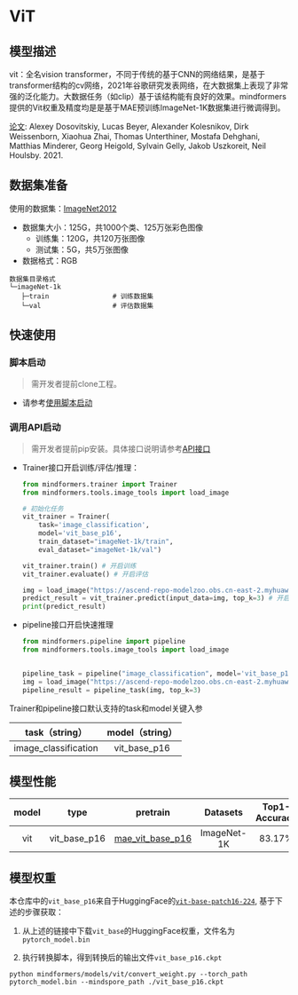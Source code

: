 # ViT

## 模型描述

vit：全名vision transformer，不同于传统的基于CNN的网络结果，是基于transformer结构的cv网络，2021年谷歌研究发表网络，在大数据集上表现了非常强的泛化能力。大数据任务（如clip）基于该结构能有良好的效果。mindformers提供的Vit权重及精度均是是基于MAE预训练ImageNet-1K数据集进行微调得到。

[论文](https://gitee.com/link?target=https%3A%2F%2Farxiv.org%2Fabs%2F2010.11929): Alexey Dosovitskiy, Lucas Beyer, Alexander Kolesnikov, Dirk Weissenborn, Xiaohua Zhai, Thomas Unterthiner, Mostafa Dehghani, Matthias Minderer, Georg Heigold, Sylvain Gelly, Jakob Uszkoreit, Neil Houlsby. 2021.

## 数据集准备

使用的数据集：[ImageNet2012](http://www.image-net.org/)

- 数据集大小：125G，共1000个类、125万张彩色图像
    - 训练集：120G，共120万张图像
    - 测试集：5G，共5万张图像
- 数据格式：RGB

 ```text
数据集目录格式
└─imageNet-1k
    ├─train                # 训练数据集
    └─val                  # 评估数据集
 ```

## 快速使用

### 脚本启动

> 需开发者提前clone工程。

- 请参考[使用脚本启动](https://gitee.com/mindspore/transformer/blob/master/README.md#%E6%96%B9%E5%BC%8F%E4%B8%80clone-%E5%B7%A5%E7%A8%8B%E4%BB%A3%E7%A0%81)

### 调用API启动

> 需开发者提前pip安装。具体接口说明请参考[API接口](https://gitee.com/mindspore/transformer/wikis/API/)

- Trainer接口开启训练/评估/推理：

  ```python
  from mindformers.trainer import Trainer
  from mindformers.tools.image_tools import load_image

  # 初始化任务
  vit_trainer = Trainer(
      task='image_classification',
      model='vit_base_p16',
      train_dataset="imageNet-1k/train",
      eval_dataset="imageNet-1k/val")

  vit_trainer.train() # 开启训练
  vit_trainer.evaluate() # 开启评估

  img = load_image("https://ascend-repo-modelzoo.obs.cn-east-2.myhuaweicloud.com/XFormer_for_mindspore/clip/sunflower.png")
  predict_result = vit_trainer.predict(input_data=img, top_k=3) # 开启推理
  print(predict_result)
  ```

- pipeline接口开启快速推理

  ```python
  from mindformers.pipeline import pipeline
  from mindformers.tools.image_tools import load_image


  pipeline_task = pipeline("image_classification", model='vit_base_p16')
  img = load_image("https://ascend-repo-modelzoo.obs.cn-east-2.myhuaweicloud.com/XFormer_for_mindspore/clip/sunflower.png")
  pipeline_result = pipeline_task(img, top_k=3)
  ```

 Trainer和pipeline接口默认支持的task和model关键入参

|     task（string）     | model（string） |
|:--------------------:|:-------------:|
| image_classification | vit_base_p16  |

## 模型性能

| model |     type     |       pretrain       |  Datasets   | Top1-Accuracy | Log |                  pretrain_config                   |            finetune_config            |
|:-----:|:------------:|:--------------------:|:-----------:|:-------------:|:---:|:--------------------------------------------------:|:-------------------------------------:|
|  vit  | vit_base_p16 | [mae_vit_base_p16]() | ImageNet-1K |    83.17%     |  \  | [link](../mae/run_mae_vit_base_p16_224_800ep.yaml) | [link](./run_vit_base_p16_100ep.yaml) |

## 模型权重

本仓库中的`vit_base_p16`来自于HuggingFace的[`vit-base-patch16-224`](https://huggingface.co/google/vit-base-patch16-224/tree/main), 基于下述的步骤获取：

1. 从上述的链接中下载`vit_base`的HuggingFace权重，文件名为`pytorch_model.bin`

2. 执行转换脚本，得到转换后的输出文件`vit_base_p16.ckpt`

```shell
python mindformers/models/vit/convert_weight.py --torch_path pytorch_model.bin --mindspore_path ./vit_base_p16.ckpt
```